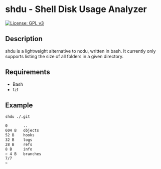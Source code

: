 # shdu - Shell Disk Usage Analyzer
[![License: GPL v3](https://img.shields.io/badge/License-GPLv3-blue.svg)](https://www.gnu.org/licenses/gpl-3.0)
## Description
shdu is a lightweight alternative to ncdu, written in bash. It currently only supports listing the size of all folders in a given directory.

## Requirements
* Bash
* fzf

## Example
```bash
shdu ./.git

0       ..
604 B   objects  
52 B    hooks 
32 B    logs
28 B    refs
8 B     info
> 4 B   branches
7/7
>
```
